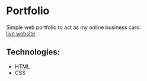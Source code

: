 # Portfolio
Simple web portfolio to act as my online business card.   
[live website](https://iamalondra.github.io/Portfolio-/)

## Technologies:
- HTML
- CSS

